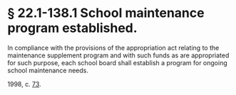 # § 22.1-138.1 School maintenance program established.

<p>In compliance with the provisions of the appropriation act relating to the maintenance supplement program and with such funds as are appropriated for such purpose, each school board shall establish a program for ongoing school maintenance needs.</p><p>1998, c. <a href='http://lis.virginia.gov/cgi-bin/legp604.exe?981+ful+CHAP0073'>73</a>.</p>